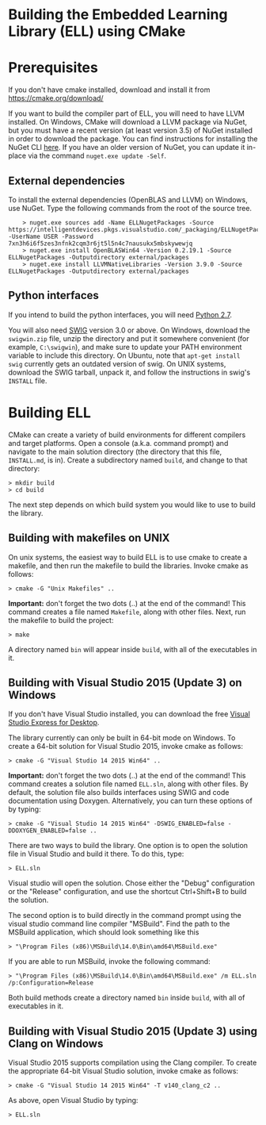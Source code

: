# Building the Embedded Learning Library (ELL) using CMake

Prerequisites
=============
If you don't have cmake installed, download and install it from <https://cmake.org/download/>

If you want to build the compiler part of ELL, you will need to have LLVM installed. On Windows, CMake will 
download a LLVM package via NuGet, but you must have a recent version (at least version 3.5) of NuGet installed in order
to download the package. You can find instructions for installing the NuGet CLI [here](https://docs.nuget.org/ndocs/guides/install-nuget).
If you have an older version of NuGet, you can update it in-place via the command `nuget.exe update -Self`.

External dependencies
---------------------
To install the external dependencies (OpenBLAS and LLVM) on Windows, use NuGet. Type the following commands from the root 
of the source tree.

```
    > nuget.exe sources add -Name ELLNugetPackages -Source https://intelligentdevices.pkgs.visualstudio.com/_packaging/ELLNugetPackages/nuget/v3/index.json -UserName USER -Password 7xn3h6i6f5zes3nfnk2cqm3r6jt5l5n4c7nausukx5mbskywewjq
    > nuget.exe install OpenBLASWin64 -Version 0.2.19.1 -Source ELLNugetPackages -Outputdirectory external/packages
    > nuget.exe install LLVMNativeLibraries -Version 3.9.0 -Source ELLNugetPackages -Outputdirectory external/packages
```

Python interfaces
-----------------
If you intend to build the python interfaces, you will need [Python 2.7](https://www.python.org/downloads/). 

You will also need [SWIG](http://www.swig.org/download.html) version 3.0 or above. On Windows, download the `swigwin.zip` file, 
unzip the directory and put it somewhere convenient (for example, `C:\swigwin`), and make sure 
to update your PATH environment variable to include this directory. 
On Ubuntu, note that `apt-get install swig` currently gets an outdated version of swig. On UNIX systems,
download the SWIG tarball, unpack it, and follow the instructions in swig's `INSTALL` file.  
  
Building ELL
=============
CMake can create a variety of build environments for different compilers and target platforms. 
Open a console (a.k.a. command prompt) and navigate to the main solution directory (the directory that this file, `INSTALL.md`, is in). 
Create a subdirectory named `build`, and change to that directory:

    > mkdir build
    > cd build

The next step depends on which build system you would like to use to build the library.

Building with makefiles on UNIX
-------------------------------
On unix systems, the easiest way to build ELL is to use cmake to create a makefile, and then run the makefile to build the libraries. Invoke cmake as follows:

    > cmake -G "Unix Makefiles" ..

**Important:** don't forget the two dots (..) at the end of the command! This command creates a file named `Makefile`, along with other files. 
Next, run the makefile to build the project: 

    > make

A directory named `bin` will appear inside `build`, with all of the executables in it.

Building with Visual Studio 2015 (Update 3) on Windows
------------------------------------------------------
If you don't have Visual Studio installed, you can download the free [Visual Studio Express for Desktop](http://www.microsoft.com/express/). 

The library currently can only be built in 64-bit mode on Windows. To create a 64-bit solution for Visual Studio 2015, invoke cmake as follows:

    > cmake -G "Visual Studio 14 2015 Win64" ..

**Important:** don't forget the two dots (..) at the end of the command! This command creates a solution file named `ELL.sln`, along with other files. 
By default, the solution file also builds interfaces using SWIG and code documentation using Doxygen. Alternatively, you can turn these options of by typing:

    > cmake -G "Visual Studio 14 2015 Win64" -DSWIG_ENABLED=false -DDOXYGEN_ENABLED=false ..

There are two ways to build the library. One option is to open the solution file in Visual Studio and build it there. To do this, type:

    > ELL.sln

Visual studio will open the solution. Chose either the "Debug" configuration or the "Release" configuration, and use the shortcut Ctrl+Shift+B to build the solution. 

The second option is to build directly in the command prompt using the visual studio command line compiler "MSBuild". Find the path to the MSBuild application, which should look something like this

    > "\Program Files (x86)\MSBuild\14.0\Bin\amd64\MSBuild.exe"

If you are able to run MSBuild, invoke the following command:

    > "\Program Files (x86)\MSBuild\14.0\Bin\amd64\MSBuild.exe" /m ELL.sln /p:Configuration=Release 

Both build methods create a directory named `bin` inside `build`, with all of executables in it.

Building with Visual Studio 2015 (Update 3) using Clang on Windows
------------------------------------------------------------------
Visual Studio 2015 supports compilation using the Clang compiler. To create the appropriate 64-bit Visual Studio solution, invoke cmake as follows:

    > cmake -G "Visual Studio 14 2015 Win64" -T v140_clang_c2 ..

As above, open Visual Studio by typing:
 
    > ELL.sln

